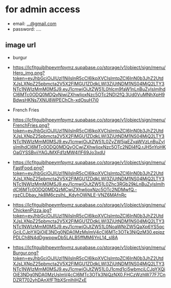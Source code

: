 # for admin access

- email: ...@gmail.com
- password: ....

## image url

- burgur

* https://lcfjtgujblhpeymfpymz.supabase.co/storage/v1/object/sign/menu/Hero_img.png?token=eyJhbGciOiJIUzI1NiIsInR5cCI6IkpXVCIsImtpZCI6InN0b3JhZ2UtdXJsLXNpZ25pbmcta2V5X2FlMGU1ZDdkLWI3ZjUtNDM1NS04MjQ2LTY3NTc1NWIzMmM0MSJ9.eyJ1cmwiOiJtZW51L0hlcm9faW1nLnBuZyIsImlhdCI6MTc0ODQ0MDQyNiwiZXhwIjoxNzc5OTc2NDI2fQ.3Ud0VuMNhXpH9BdwsHKNs7XNU8WPEChCh-xdOsuH7j0

- French Fries

* https://lcfjtgujblhpeymfpymz.supabase.co/storage/v1/object/sign/menu/FrenchFries.png?token=eyJhbGciOiJIUzI1NiIsInR5cCI6IkpXVCIsImtpZCI6InN0b3JhZ2UtdXJsLXNpZ25pbmcta2V5X2FlMGU1ZDdkLWI3ZjUtNDM1NS04MjQ2LTY3NTc1NWIzMmM0MSJ9.eyJ1cmwiOiJtZW51L0ZyZW5jaEZyaWVzLnBuZyIsImlhdCI6MTc0ODQ0MDQyOCwiZXhwIjoxNzc5OTc2NDI4fQ.rJH5nYoHKOaGYSSBviiYAGJMXFd1zMW4I1F69Jo3xdU

* https://lcfjtgujblhpeymfpymz.supabase.co/storage/v1/object/sign/menu/FastFood.png?token=eyJhbGciOiJIUzI1NiIsInR5cCI6IkpXVCIsImtpZCI6InN0b3JhZ2UtdXJsLXNpZ25pbmcta2V5X2FlMGU1ZDdkLWI3ZjUtNDM1NS04MjQ2LTY3NTc1NWIzMmM0MSJ9.eyJ1cmwiOiJtZW51L0Zhc3RGb29kLnBuZyIsImlhdCI6MTc0ODQ0MDQzMCwiZXhwIjoxNzc5OTc2NDMwfQ.-rgzCLDbay_hk8M6czslhL_KdyhOWNLE-VNZ6MAfnRc

* https://lcfjtgujblhpeymfpymz.supabase.co/storage/v1/object/sign/menu/ChickenPizza.jpg?token=eyJhbGciOiJIUzI1NiIsInR5cCI6IkpXVCIsImtpZCI6InN0b3JhZ2UtdXJsLXNpZ25pbmcta2V5X2FlMGU1ZDdkLWI3ZjUtNDM1NS04MjQ2LTY3NTc1NWIzMmM0MSJ9.eyJ1cmwiOiJtZW51L0NoaWNrZW5QaXp6YS5qcGciLCJpYXQiOjE3NDg0NDA0MzMsImV4cCI6MTc3OTk3NjQzM30.epjpzPDLCh8N4dDgwppwDb5LALB5ffMM6YnL14_sl8A

* https://lcfjtgujblhpeymfpymz.supabase.co/storage/v1/object/sign/menu/Burgur.png?token=eyJhbGciOiJIUzI1NiIsInR5cCI6IkpXVCIsImtpZCI6InN0b3JhZ2UtdXJsLXNpZ25pbmcta2V5X2FlMGU1ZDdkLWI3ZjUtNDM1NS04MjQ2LTY3NTc1NWIzMmM0MSJ9.eyJ1cmwiOiJtZW51L0J1cmd1ci5wbmciLCJpYXQiOjE3NDg0NDA0MzUsImV4cCI6MTc3OTk3NjQzNX0.FHCzWzhW77F7CnDZRT702yhDAnXfFTtbXSrnlhIHZxE

